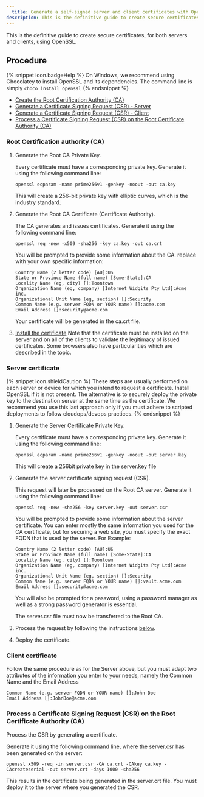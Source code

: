 ```yaml
---
  title: Generate a self-signed server and client certificates with OpenSSL
description: This is the definitive guide to create secure certificates, for both servers and clients, using OpenSSL.
---
```

This is the definitive guide to create secure certificates, for both servers and clients, using OpenSSL.

## Procedure

{% snippet icon.badgeHelp %}
On Windows, we recommend using Chocolatey to install OpenSSL and its dependencies. The command line is simply
`choco install openssl`
{% endsnippet %}

* [Create the Root Certification Authority (CA)](#root)
* [Generate a Certificate Signing Request (CSR) - Server](#server)
* [Generate a Certificate Signing Request (CSR) - Client](#client)
* [Process a Certificate Signing Request (CSR) on the Root Certificate Authority (CA)](#process)

### Root Certification authority (CA)
<a name="root"></a>

1. Generate the Root CA Private Key.

   Every certificate must have a corresponding private key. Generate it using the following command line:

   `openssl ecparam -name prime256v1 -genkey -noout -out ca.key`

   This will create a 256-bit private key with elliptic curves, which is the industry standard.

2. Generate the Root CA Certificate (Certificate Authority).

   The CA generates and issues certificates. Generate it using the following command line:

   `openssl req -new -x509 -sha256 -key ca.key -out ca.crt`  

   You will be prompted to provide some information about the CA. replace with your own specific information:  

   `Country Name (2 letter code) [AU]:US`  
   `State or Province Name (full name) [Some-State]:CA`  
   `Locality Name (eg, city) []:Toontown`  
   `Organization Name (eg, company) [Internet Widgits Pty Ltd]:Acme inc.`  
   `Organizational Unit Name (eg, section) []:Security`  
   `Common Name (e.g. server FQDN or YOUR name) []:acme.com`  
   `Email Address []:security@acme.com`  

   Your certificate will be generated in the ca.crt file.  

3. [Install the certificate](/kb/general-knowledge-base/install-root-certificates/) Note that the certificate must be installed on the server and on all of the clients to validate the legitimacy of issued certificates. Some browsers also have particularities which are described in the topic.

### Server certificate
<a name="server"></a>

{% snippet icon.shieldCaution %}
These steps are usually performed on each server or device for which you intend to request a certificate. Install OpenSSL if it is not present. The alternative is to securely deploy the private key to the destination server at the same time as the certificate. We recommend you use this last approach only if you must adhere to scripted deployments to follow cloudops/devops practices.
{% endsnippet %}

1. Generate the Server Certificate Private Key.

   Every certificate must have a corresponding private key. Generate it using the following command line:  

   `openssl ecparam -name prime256v1 -genkey -noout -out server.key`  

   This will create a 256bit private key in the server.key file  

2. Generate the server certificate signing request (CSR).  

   This request will later be processed on the Root CA server. Generate it using the following command line:  

   `openssl req -new -sha256 -key server.key -out server.csr`  

   You will be prompted to provide some information about the server certificate. You can enter mostly the same information you used for the CA certificate, but for securing a web site, you must specify the exact FQDN that is used by the server. For Example:  

   `Country Name (2 letter code) [AU]:US`  
   `State or Province Name (full name) [Some-State]:CA`  
   `Locality Name (eg, city) []:Toontown`  
   `Organization Name (eg, company) [Internet Widgits Pty Ltd]:Acme inc.`  
   `Organizational Unit Name (eg, section) []:Security`  
   `Common Name (e.g. server FQDN or YOUR name) []:vault.acme.com`  
   `Email Address []:security@acme.com`  

   You will also be prompted for a password, using a password manager as well as a strong password generator is essential.

   The server.csr file must now be transferred to the Root CA.

3. Process the request by following the instructions [below](#process).

4. Deploy the certificate.

### Client certificate
<a name="client"></a>

Follow the same procedure as for the Server above, but you must adapt two attributes of the information you enter to your needs, namely the Common Name and the Email Address

`Common Name (e.g. server FQDN or YOUR name) []:John Doe`  
`Email Address []:JohnDoe@acme.com`  

### Process a Certificate Signing Request (CSR) on the Root Certificate Authority (CA)
<a name="process"></a>

Process the CSR by generating a certificate.

Generate it using the following command line, where the server.csr has been generated on the server:

`openssl x509 -req -in server.csr -CA ca.crt -CAkey ca.key -CAcreateserial -out server.crt -days 1000 -sha256`

This results in the certificate being generated in the server.crt file. You must deploy it to the server where you generated the CSR.